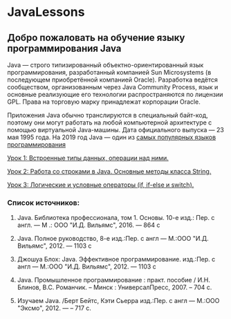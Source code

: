 # JavaLessons

## Добро пожаловать на обучение языку программирования Java

Java — строго типизированный объектно-ориентированный язык программирования, разработанный компанией Sun Microsystems (в последующем приобретённой компанией Oracle). Разработка ведётся сообществом, организованным через Java Community Process, язык и основные реализующие его технологии распространяются по лицензии GPL. Права на торговую марку принадлежат корпорации Oracle.

Приложения Java обычно транслируются в специальный байт-код, поэтому они могут работать на любой компьютерной архитектуре с помощью виртуальной Java-машины. Дата официального выпуска — 23 мая 1995 года. На 2019 год Java — один из [самых популярных языков программирования](https://spectrum.ieee.org/at-work/innovation/the-2018-top-programming-languages)

[Урок 1: Встроенные типы данных, операции над ними.](lessons/LESSON1.md)

[Урок 2: Работа со строками в Java. Основные методы класса String.](lessons/LESSON2.md)

[Урок 3: Логические и условные операторы (if, if-else и switch).](lessons/LESSON3.md)


### Список источников:
1. Java. Библиотека профессионала, том 1. Основы. 10-е изд.: Пер. с англ. — М .: ООО "И.Д. Вильямс", 2016. — 864 с

2. Java. Полное руководство, 8-е изд.:Пер. с англ — М.:ООО "И.Д. Вильямс", 2012. — 1103 с

3. Джошуа Блох: Java. Эффективное программирование. изд.:Пер. с англ — М.:ООО "И.Д. Вильямс", 2012. — 1103 с

4. Java. Промышленное программирование : практ. пособие / И.Н. Блинов,
В.С. Романчик. – Минск : УниверсалПресс, 2007. – 704 с. 

5. Изучаем Java. /Берт Бейтс, Кэти Сьерра
изд.:Пер. с англ — М.:ООО "Эксмо", 2012. —  – 717 с.